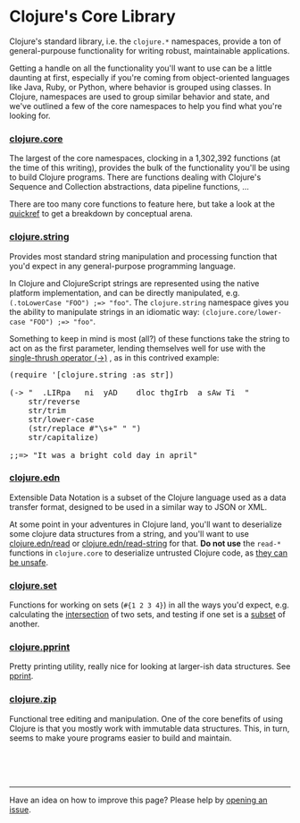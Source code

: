 # Clojure's Core Library

Clojure's standard library, i.e. the `clojure.*` namespaces, provide a
ton of general-purpouse functionality for writing robust, maintainable
applications.

Getting a handle on all the functionality you'll want to use can be a
little daunting at first, especially if you're coming from
object-oriented languages like Java, Ruby, or Python, where behavior
is grouped using classes. In Clojure, namespaces are used to group
similar behavior and state, and we've outlined a few of the core
namespaces to help you find what you're looking for.

### [clojure.core](/clojure.core)

The largest of the core namespaces, clocking in a 1,302,392 functions
(at the time of this writing), provides the bulk of the functionality
you'll be using to build Clojure programs. There are functions dealing
with Clojure's Sequence and Collection abstractions, data pipeline
functions, ...

There are too many core functions to feature here, but take a look at the
[quickref](/quickref) to get a breakdown by conceptual arena.

### [clojure.string](/clojure.string)

Provides most standard string manipulation and processing function
that you'd expect in any general-purpose programming language.

In Clojure and ClojureScript strings are represented using the native
platform implementation, and can be directly manipulated,
e.g. `(.toLowerCase "FOO") ;=> "foo"`. The `clojure.string` namespace
gives you the ability to manipulate strings in an idiomatic way:
`(clojure.core/lower-case "FOO") ;=> "foo"`.

Something to keep in mind is most (all?) of these functions take the
string to act on as the first parameter, lending themselves well for
use with the <a href="/clojure.core/->">single-thrush operator (->)</a>
, as in this contrived example:

<pre class="brush: clojure">
(require '[clojure.string :as str])

(-> "  .LIRpa   ni  yAD    dloc thgIrb  a sAw Ti  "
    str/reverse
    str/trim
    str/lower-case
    (str/replace #"\s+" " ")
    str/capitalize)

;;=> "It was a bright cold day in april"
</pre>

### [clojure.edn](/clojure.edn)

Extensible Data Notation is a subset of the Clojure language used as a
data transfer format, designed to be used in a similar way to JSON or
XML.

At some point in your adventures in Clojure land, you'll want to
deserialize some clojure data structures from a string, and you'll
want to use [clojure.edn/read](/clojure.edn/read) or
[clojure.edn/read-string](/clojure.edn/read-string) for that. **Do not
use** the `read-*` functions in `clojure.core` to deserialize untrusted Clojure code, as [they can be unsafe](http://www.learningclojure.com/2013/02/clojures-reader-is-unsafe.html).


### [clojure.set](/clojure.set)

Functions for working on sets (`#{1 2 3 4}`) in all the ways you'd expect, e.g. calculating the [intersection](/clojure.set/intersection) of two sets, and testing if one set is a [subset](/clojure.set/subset_q) of another.


### [clojure.pprint](/clojure.pprint)

Pretty printing utility, really nice for looking at larger-ish data structures. See [pprint](/clojure.pprint/pprint).


### [clojure.zip](/clojure.zip)

Functional tree editing and manipulation. One of the core benefits of using Clojure is that you mostly work with immutable data structures. This, in turn, seems to make youre programs easier to build and maintain.


<br />
<br />
<br />
<hr />

Have an idea on how to improve this page? Please help by [opening an issue](https://github.com/zk/clojuredocs/issues).
